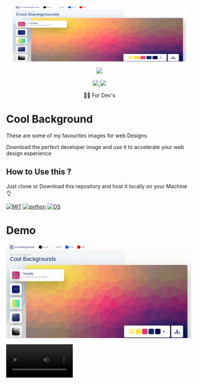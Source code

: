 <p align="center">
  <img src="https://github.com/KruZira/Cool-Background/blob/master/img.png" width="470" height="150">
</p>

<p align="center"><img src="https://img.shields.io/badge/Version-1.01-brightgreen"></p>
<p align="center">
  <a href="https://github.com/kruzira">
    <img src="https://img.shields.io/github/followers/th3unkn0n?label=Follow&style=social">
  </a>
  <a href="https://github.com/KruZira/Cool-Background">
    <img src="https://img.shields.io/github/stars/th3unkn0n/TeleGram-Group-Scraper?style=social">
  </a>
</p>
<p align="center">
  👩‍💻 For Dev's
</p>

# Cool Background

These are some of my favourites images for web Designs.

Download the perfect developer image and use it to accelerate your web design experience



## How to Use this ?

Just clone or Download this repository and host it locally on your Machine 👌


[![MIT](https://img.shields.io/packagist/l/doctrine/orm.svg)](https://github.com/Manisso/Crips/blob/master/LICENSE)
[![python](https://img.shields.io/badge/python-2.7-brightgreen.svg)](https://www.python.org/downloads/release/python-2714/)
[![OS](https://img.shields.io/badge/Tested%20On-Linux%20%7C%20Android-yellowgreen.svg)](https://termux.com/)

# Demo
![Demo](https://github.com/KruZira/Cool-Background/raw/master/image.gif)

<video src='https://github.com/KruZira/Cool-Background/raw/master/image.gif' width=180/>
